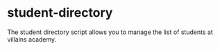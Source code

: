 # student-directory

The student directory script allows you to manage the list of students at villains academy.
